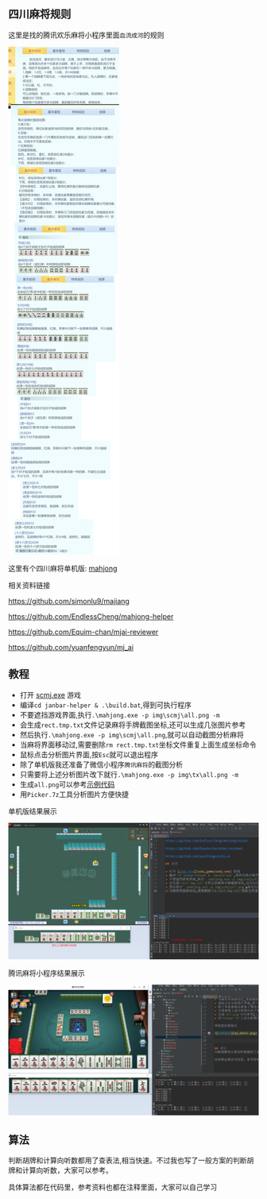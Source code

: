 ## 四川麻将规则
这里是找的腾讯欢乐麻将小程序里面`血流成河`的规则

![mahjong](mahjong.png)

这里有个四川麻将单机版: [mahjong](scmj_game/scmj.exe)


相关资料链接

https://github.com/simonlu9/majiang

https://github.com/EndlessCheng/mahjong-helper

https://github.com/Equim-chan/mjai-reviewer

https://github.com/yuanfengyun/mj_ai

## 教程

* 打开 [scmj.exe](scmj_game/scmj.exe) 游戏
* 编译`cd janbar-helper & .\build.bat`,得到可执行程序
* 不要遮挡游戏界面,执行`.\mahjong.exe -p img\scmj\all.png -m`
* 会生成`rect.tmp.txt`文件记录麻将手牌截图坐标,还可以生成几张图片参考
* 然后执行`.\mahjong.exe -p img\scmj\all.png`,就可以自动截图分析麻将
* 当麻将界面移动过,需要删除`rm rect.tmp.txt`坐标文件重复上面生成坐标命令
* 鼠标点击分析图片界面,按`Esc`就可以退出程序
* 除了单机版我还准备了微信小程序`腾讯麻将`的截图分析
* 只需要将上述分析图片改下就行`.\mahjong.exe -p img\tx\all.png -m`
* 生成`all.png`可以参考[示例代码](janbar-helper/img/merge.txt)
* 用`Picker.7z`工具分析图片方便快捷

单机版结果展示

![单机麻将](mj_scmj.png)

腾讯麻将小程序结果展示

![腾讯麻将](mj_tx.png)

## 算法
判断胡牌和计算向听数都用了查表法,相当快速。不过我也写了一般方案的判断胡牌和计算向听数，大家可以参考。

具体算法都在代码里，参考资料也都在注释里面，大家可以自己学习
